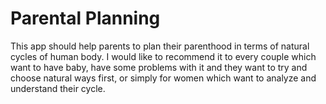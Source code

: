 # Parental Planning
This app should help parents to plan their parenthood in terms of natural cycles of human body. I would like to recommend it to every couple which want to have baby, have some problems with it and they want to try and choose natural ways first, or simply for women which want to analyze and understand their cycle.

